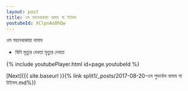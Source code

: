 ```yaml
---
layout: post
title: ওম মহানথাকায়া নামায গা টাইমস
youtubeId: XClpnAoDhQw
---
```

 
 
 ওম মহানথাকায়া নামায  
 
 -  যিনি মৃত্যুর দেবতা মৃত্যুর দেবতা 
 
  
 
  
 
 
 
 
 
 


{% include youtubePlayer.html id=page.youtubeId %}
 
[Next]({{ site.baseurl }}{% link  split1/_posts/2017-08-20-ওম শুভার্নায নামায গা টাইমস.md%})
 
